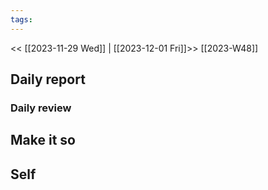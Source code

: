 ```yaml
---
tags:
---
```

<< [[2023-11-29 Wed]] | [[2023-12-01 Fri]]>>
[[2023-W48]]

## Daily report

### Daily review
## Make it so


## Self

